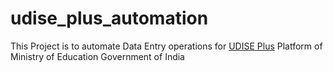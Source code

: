 # udise_plus_automation
This Project is to automate Data Entry operations for [UDISE Plus](https://udiseplus.gov.in)  Platform of Ministry of Education Government of India
